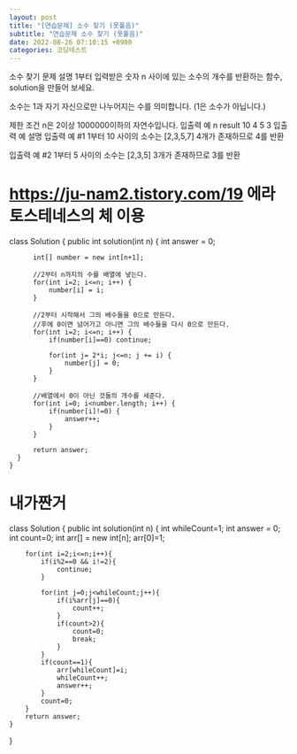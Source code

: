 ```yaml
---
layout: post
title: "[연습문제] 소수 찾기 (못풀음)"
subtitle: "연습문제 소수 찾기 (못풀음)"
date: 2022-08-26 07:10:15 +0900
categories: 코딩테스트
---
```

소수 찾기
문제 설명
1부터 입력받은 숫자 n 사이에 있는 소수의 개수를 반환하는 함수, solution을 만들어 보세요.

소수는 1과 자기 자신으로만 나누어지는 수를 의미합니다.
(1은 소수가 아닙니다.)

제한 조건
n은 2이상 1000000이하의 자연수입니다.
입출력 예
n	result
10	4
5	3
입출력 예 설명
입출력 예 #1
1부터 10 사이의 소수는 [2,3,5,7] 4개가 존재하므로 4를 반환

입출력 예 #2
1부터 5 사이의 소수는 [2,3,5] 3개가 존재하므로 3를 반환




https://ju-nam2.tistory.com/19
에라토스테네스의 체 이용 
======================================================================================================
class Solution {
      public int solution(int n) {
          int answer = 0;
          
          int[] number = new int[n+1];
          
          //2부터 n까지의 수를 배열에 넣는다.
          for(int i=2; i<=n; i++) {
              number[i] = i;
          }
          
          //2부터 시작해서 그의 배수들을 0으로 만든다.
          //후에 0이면 넘어가고 아니면 그의 배수들을 다시 0으로 만든다.
          for(int i=2; i<=n; i++) {
              if(number[i]==0) continue;
              
              for(int j= 2*i; j<=n; j += i) {
                  number[j] = 0;
              }
          }
          
          //배열에서 0이 아닌 것들의 개수를 세준다.
          for(int i=0; i<number.length; i++) {
              if(number[i]!=0) {
                  answer++;
              }
          }
          
          return answer;
      }
    }


내가짠거
======================================================================================================
class Solution {
    public int solution(int n) {
        int whileCount=1;
        int answer = 0;
        int count=0;
        int arr[] = new int[n];
        arr[0]=1;
        
        
        for(int i=2;i<=n;i++){
            if(i%2==0 && i!=2){
                continue;
            }
            
            for(int j=0;j<whileCount;j++){
                if(i%arr[j]==0){
                    count++;
                }
                if(count>2){
                    count=0;
                    break;
                }
            }
            if(count==1){
                arr[whileCount]=i;
                whileCount++;
                answer++;
            }
            count=0;
        }
        return answer;
    }
}
